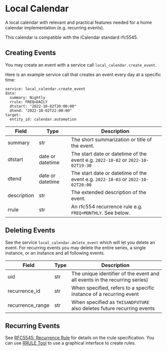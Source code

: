 # Local Calendar

A local calendar with relevant and practical features needed for a home calendar implementation
(e.g. recurring events).

This calendar is compatible with the iCalendar standard rfc5545.

## Creating Events

You may create an event with a service call `local_calendar.create_event`.

Here is an example service call that creates an event every day at a specific time:
```
service: local_calendar.create_event
data:
  summary: Nightly
  rrule: FREQ=DAILY
  dtstart: "2022-10-02T20:00:00"
  dtend: "2022-10-02T22:00:00"
target:
  entity_id: calendar.automation
```

| Field | Type | Description |
| ----- | ---- | ----------- |
| summary | str | The short summarization or title of the event. |
| dtstart | date or datetime | The start date or datetime of the event e.g. `2022-10-02` or `2022-10-02T19:30` |
| dtend | date or datetime | The start date or datetime of the event e.g. `2022-10-03` or `2022-10-02T20:00` |
| description | str | The extended description of the event. |
| rrule | str | An rfc554 recurrence rule e.g. `FREQ=MONTHLY`. See below. |

## Deleting Events

See the service `local_calendar.delete_event` which will let you delete an event. For recurring
events you may delete the entire series, a single instance, or an instance and all following
events.

| Field | Type | Description |
| ----- | ---- | ----------- |
| uid | str | The unique identifier of the event and all events in the recurring series) |
| recurrence_id | str | When specified, refers to a specific instance of a recurring event |
| recurrence_range | str | When specified as `THISANDFUTURE` also deletes future recurring events |

## Recurring Events

See [RFC5545: Recurrence Rule](https://www.rfc-editor.org/rfc/rfc5545#section-3.3.10) for details
on the rrule specification. You can use [RRULE Tool](https://icalendar.org/rrule-tool.html) to
use a graphical interface to create rules.
